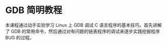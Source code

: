 # GDB 简明教程

本课程通过动手实验学习 Linux 上 GDB 调试 C 语言程序的基本技巧。首先讲解了 GDB 的常用命令，然后通过对有问题的链表程序的调试来逐步实践挖掘程序 BUG 的过程。
